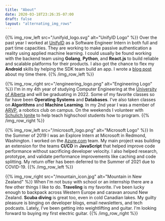 ```yaml
---
title: "About"
date: 2020-03-18T23:26:35-07:00
draft: false
layout: "alternating_img_rows"
---
```


{{% img_row_left src="/unifyid_logo.svg" alt="UnifyID Logo" %}}
  Over the past year I worked at [UnifyID](https://unify.id) as a Software Engineer
  Intern in both full and part time capacities. They are working to make passive authentication a reality using applied machine learning. I could usually be found working with the backend team using **Golang**, **Python**, and **React.js** to build reliable
  and scalable platforms for their products. I also got the chance to flex my
  **Android** skills by helping the SDK team build an app. I wrote a
  [blog post](https://blog.unify.id/2021/04/15/my-never-ending-internship/)
  about my time there.
{{% /img_row_left %}}

{{% img_row_right src="/engineering_logo.png" alt="Engineering Logo" %}}
  I'm in my 4th year of studying Computer Engineering at the
  [University of Alberta](https://www.ualberta.ca)
  and will be graduating in 2022. Some of my favorite classes so far have been
  **Operating Systems** and **Databases**. I've also taken classes on **Algorithms**
  and **Machine Learning**. In my 2nd year I was a member of [ARVP](https://www.arvp.org),
  a robotics club on campus. On the weekends I volunteer with [Schulich Ignite](https://schulichignite.com/) to help teach highschool students how to program.
{{% /img_row_right %}}

{{% img_row_left src="/microsoft_logo.png" alt="Microsoft Logo" %}}
  In the Summer of 2019 I was an Explore Intern at Microsoft in Redmond,
  Washington. I worked on the [Azure.com](https://azure.microsoft.com)
  team. My main project was building an extension for the teams
  **CI/CD** in **JavaScript** that helped improve code performance
  without sacrificing developer velocity. I also helped research, prototype,
  and validate performance improvements like caching and code splitting. My
  return offer has been deferred to the Summer of 2021 due to COVID-19.
{{% /img_row_left %}}

{{% img_row_right src="/mountain_icon.jpg" alt="Mountain in New Zealand" %}}
  When I'm not busy with school or an internship there are a few other things
  I like to do. **Traveling** is my favorite. I've been lucky enough to backpack across Western Europe and caravan
  around New Zealand. **Scuba diving** is great too, even in cold Canadian
  lakes. My guilty pleasure is binging on developer blogs, email newsletters,
  and tech podcasts. Lately, I've been getting into weightlifting and guitar. I'm looking forward to buying
  my first electric guitar.
{{% /img_row_right %}}
